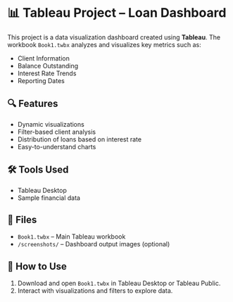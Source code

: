 # 📊 Tableau Project – Loan Dashboard

This project is a data visualization dashboard created using **Tableau**. The workbook `Book1.twbx` analyzes and visualizes key metrics such as:

- Client Information
- Balance Outstanding
- Interest Rate Trends
- Reporting Dates

## 🔍 Features

- Dynamic visualizations
- Filter-based client analysis
- Distribution of loans based on interest rate
- Easy-to-understand charts

## 🛠 Tools Used

- Tableau Desktop
- Sample financial data

## 📂 Files

- `Book1.twbx` – Main Tableau workbook
- `/screenshots/` – Dashboard output images (optional)

## 📌 How to Use

1. Download and open `Book1.twbx` in Tableau Desktop or Tableau Public.
2. Interact with visualizations and filters to explore data.

